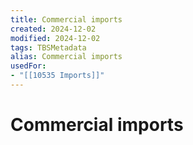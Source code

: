 ```yaml
---
title: Commercial imports
created: 2024-12-02
modified: 2024-12-02
tags: TBSMetadata
alias: Commercial imports
usedFor:
- "[[10535 Imports]]"
---
```

# Commercial imports
